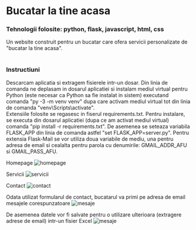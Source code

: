 # Bucatar la tine acasa
### Tehnologii folosite: python, flask, javascript, html, css
Un website construit pentru un bucatar care ofera servicii personalizate de "bucatar la tine acasa".<br/><br/>

### Instructiuni
Descarcam aplicatia si extragem fisierele intr-un dosar. Din linia de comanda ne deplasam in dosarul aplicatiei
si instalam mediul virtual pentru Python (este necesar ca Python sa fie instalat in sistem) executand comanda 
"py -3 -m venv venv" dupa care activam mediul virtual tot din linia de comanda "venv\Scripts\activate".<br>
Extensiile folosite se regasesc in fiserul requirements.txt. Pentru instalare, se executa din dosarul aplicatiei 
(dupa ce am activat mediul virtual) comanda "pip install -r requirements.txt". De asemenea se seteaza variabila 
FLASK_APP din linia de comanda astfel "set FLASK_APP=server.py". Pentru extensia Flask-Mail se vor utiliza 
doua variabile de mediu, una pentru adresa de email si cealalta pentru parola cu denumirile: GMAIL_ADDR_AFU si 
GMAIL_PASS_AFU.

Homepage
![homepage](https://github.com/StroeAndrei/PYTHON/blob/master/Projects/bucatarLaTineAcasa/screenshots/homepage.png)<br/>

Servicii
![servicii](https://github.com/StroeAndrei/PYTHON/blob/master/Projects/bucatarLaTineAcasa/screenshots/servicii.PNG)<br/>

Contact
![contact](https://github.com/StroeAndrei/PYTHON/blob/master/Projects/bucatarLaTineAcasa/screenshots/contact.PNG)<br/>

Odata utilizat formularul de contact, bucatarul va primi pe adresa de email mesajele corespunzatoare
![mesaje](https://github.com/StroeAndrei/PYTHON/blob/master/Projects/bucatarLaTineAcasa/screenshots/mesaje_primite.PNG)<br/>

De asemenea datele vor fi salvate pentru o utilizare ulterioara (extragere adrese de email) intr-un fisier Excel
![mesaje](https://github.com/StroeAndrei/PYTHON/blob/master/Projects/bucatarLaTineAcasa/screenshots/mesaje_excel.PNG)<br/>








